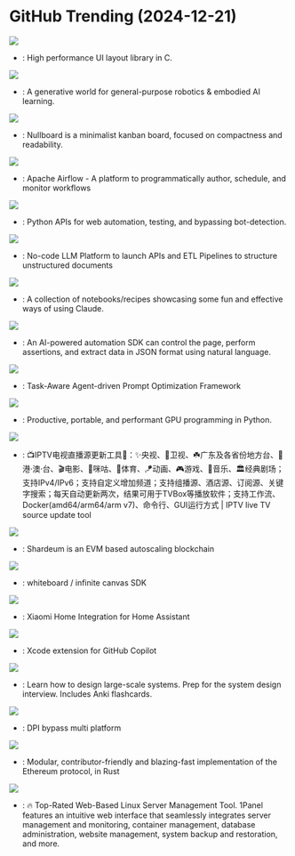 # GitHub Trending (2024-12-21)

![](https://img.shields.io/badge/C-New%201-green?style=flat-square&logo=appveyor)
- [](https://github.comundefined): High performance UI layout library in C.

![](https://img.shields.io/badge/Python-New%202-green?style=flat-square&logo=appveyor)
- [](https://github.comundefined): A generative world for general-purpose robotics & embodied AI learning.

![](https://img.shields.io/badge/HTML-New%20288-green?style=flat-square&logo=appveyor)
- [](https://github.comundefined): Nullboard is a minimalist kanban board, focused on compactness and readability.

![](https://img.shields.io/badge/Python-New%2036-green?style=flat-square&logo=appveyor)
- [](https://github.comundefined): Apache Airflow - A platform to programmatically author, schedule, and monitor workflows

![](https://img.shields.io/badge/Python-New%20315-green?style=flat-square&logo=appveyor)
- [](https://github.comundefined): Python APIs for web automation, testing, and bypassing bot-detection.

![](https://img.shields.io/badge/Python-New%2025-green?style=flat-square&logo=appveyor)
- [](https://github.comundefined): No-code LLM Platform to launch APIs and ETL Pipelines to structure unstructured documents

![](https://img.shields.io/badge/Jupyter%20Notebook-New%20106-green?style=flat-square&logo=appveyor)
- [](https://github.comundefined): A collection of notebooks/recipes showcasing some fun and effective ways of using Claude.

![](https://img.shields.io/badge/HTML-New%2054-green?style=flat-square&logo=appveyor)
- [](https://github.comundefined): An AI-powered automation SDK can control the page, perform assertions, and extract data in JSON format using natural language.

![](https://img.shields.io/badge/Python-New%2056-green?style=flat-square&logo=appveyor)
- [](https://github.comundefined): Task-Aware Agent-driven Prompt Optimization Framework

![](https://img.shields.io/badge/C%2B%2B-New%20209-green?style=flat-square&logo=appveyor)
- [](https://github.comundefined): Productive, portable, and performant GPU programming in Python.

![](https://img.shields.io/badge/Python-New%2046-green?style=flat-square&logo=appveyor)
- [](https://github.comundefined): 📺IPTV电视直播源更新工具🚀：✨央视、📡卫视、☘️广东及各省份地方台、🌊港·澳·台、🎬电影、🎥咪咕、🏀体育、🪁动画、🎮游戏、🎵音乐、🏛经典剧场；支持IPv4/IPv6；支持自定义增加频道；支持组播源、酒店源、订阅源、关键字搜索；每天自动更新两次，结果可用于TVBox等播放软件；支持工作流、Docker(amd64/arm64/arm v7)、命令行、GUI运行方式 | IPTV live TV source update tool

![](https://img.shields.io/badge/TypeScript-New%20791-green?style=flat-square&logo=appveyor)
- [](https://github.comundefined): Shardeum is an EVM based autoscaling blockchain

![](https://img.shields.io/badge/TypeScript-New%20135-green?style=flat-square&logo=appveyor)
- [](https://github.comundefined): whiteboard / infinite canvas SDK

![](https://img.shields.io/badge/Python-New%20528-green?style=flat-square&logo=appveyor)
- [](https://github.comundefined): Xiaomi Home Integration for Home Assistant

![](https://img.shields.io/badge/Swift-New%20113-green?style=flat-square&logo=appveyor)
- [](https://github.comundefined): Xcode extension for GitHub Copilot

![](https://img.shields.io/badge/Python-New%20486-green?style=flat-square&logo=appveyor)
- [](https://github.comundefined): Learn how to design large-scale systems. Prep for the system design interview. Includes Anki flashcards.

![](https://img.shields.io/badge/C-New%2041-green?style=flat-square&logo=appveyor)
- [](https://github.comundefined): DPI bypass multi platform

![](https://img.shields.io/badge/Rust-New%203-green?style=flat-square&logo=appveyor)
- [](https://github.comundefined): Modular, contributor-friendly and blazing-fast implementation of the Ethereum protocol, in Rust

![](https://img.shields.io/badge/Go-New%2067-green?style=flat-square&logo=appveyor)
- [](https://github.comundefined): 🔥 Top-Rated Web-Based Linux Server Management Tool. 1Panel features an intuitive web interface that seamlessly integrates server management and monitoring, container management, database administration, website management, system backup and restoration, and more.

